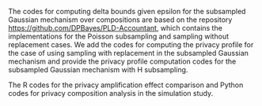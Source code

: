 The codes for computing delta bounds given epsilon for the subsampled Gaussian mechanism over compositions are based on the 
repository https://github.com/DPBayes/PLD-Accountant, which contains the implementations for the Poisson subsampling and sampling without replacement cases.
We add the codes for computing the privacy profile for the case of using sampling with replacement in the subsampled Gaussian mechanism
and provide the privacy profile computation codes for the subsampled Gaussian mechanism with H subsampling.

The R codes for the privacy amplification effect comparison and Python codes for privacy composition analysis in the simulation study.
